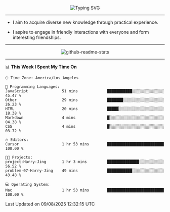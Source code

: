 <p align="center">
  <img src="https://readme-typing-svg.demolab.com?font=Fira+Code&weight=500&size=32&duration=2500&pause=1600&center=true&vCenter=true&random=false&width=1024&height=64&lines=Hi+there+%F0%9F%91%8B;I'm+delighted+you+could+make+it+here+%F0%9F%8E%89;I'm+Harry%2C+a+college+student+still+finding+my+way" alt="Typing SVG" />
</p>


---


- I aim to acquire diverse new knowledge through practical experience.

- I aspire to engage in friendly interactions with everyone and form interesting friendships.


---


<p align="center">
  <img src="https://github-readme-stats.vercel.app/api?username=Harry-Jing&show_icons=true" alt="github-readme-stats"/>
</p>


---

<!--START_SECTION:waka-->
📊 **This Week I Spent My Time On** 

```text
🕑︎ Time Zone: America/Los_Angeles

💬 Programming Languages: 
JavaScript               51 mins             ███████████░░░░░░░░░░░░░░   45.47 % 
Other                    29 mins             ███████░░░░░░░░░░░░░░░░░░   26.23 % 
HTML                     20 mins             █████░░░░░░░░░░░░░░░░░░░░   18.38 % 
Markdown                 4 mins              █░░░░░░░░░░░░░░░░░░░░░░░░   04.38 % 
CSS                      4 mins              █░░░░░░░░░░░░░░░░░░░░░░░░   03.72 % 

🔥 Editors: 
Cursor                   1 hr 53 mins        █████████████████████████   100.00 % 

🐱‍💻 Projects: 
project-Harry-Jing       1 hr 3 mins         ██████████████░░░░░░░░░░░   56.52 % 
problem-07-Harry-Jing    49 mins             ███████████░░░░░░░░░░░░░░   43.48 % 

💻 Operating System: 
Mac                      1 hr 53 mins        █████████████████████████   100.00 % 
```


 Last Updated on 09/08/2025 12:32:15 UTC
<!--END_SECTION:waka-->
